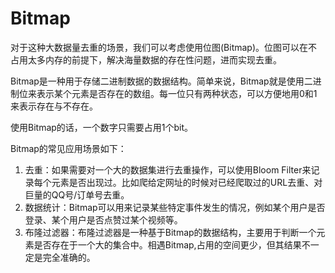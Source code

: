 # Bitmap

对于这种大数据量去重的场景，我们可以考虑使用位图(Bitmap)。位图可以在不占用太多内存的前提下，解决海量数据的存在性问题，进而实现去重。

Bitmap是一种用于存储二进制数据的数据结构。简单来说，Bitmap就是使用二进制位来表示某个元素是否存在的数组。每一位只有两种状态，可以方便地用0和1来表示存在与不存在。

使用Bitmap的话，一个数字只需要占用1个bit。

Bitmap的常见应用场景如下：

1. 去重：如果需要对一个大的数据集进行去重操作，可以使用Bloom Filter来记录每个元素是否出现过。比如爬给定网址的时候对已经爬取过的URL去重、对巨量的QQ号/订单号去重。
2. 数据统计：Bitmap可以用来记录某些特定事件发生的情况，例如某个用户是否登录、某个用户是否点赞过某个视频等。
3. 布隆过滤器：布隆过滤器是一种基于Bitmap的数据结构，主要用于判断一个元素是否存在于一个大的集合中。相遇Bitmap,占用的空间更少，但其结果不一定是完全准确的。